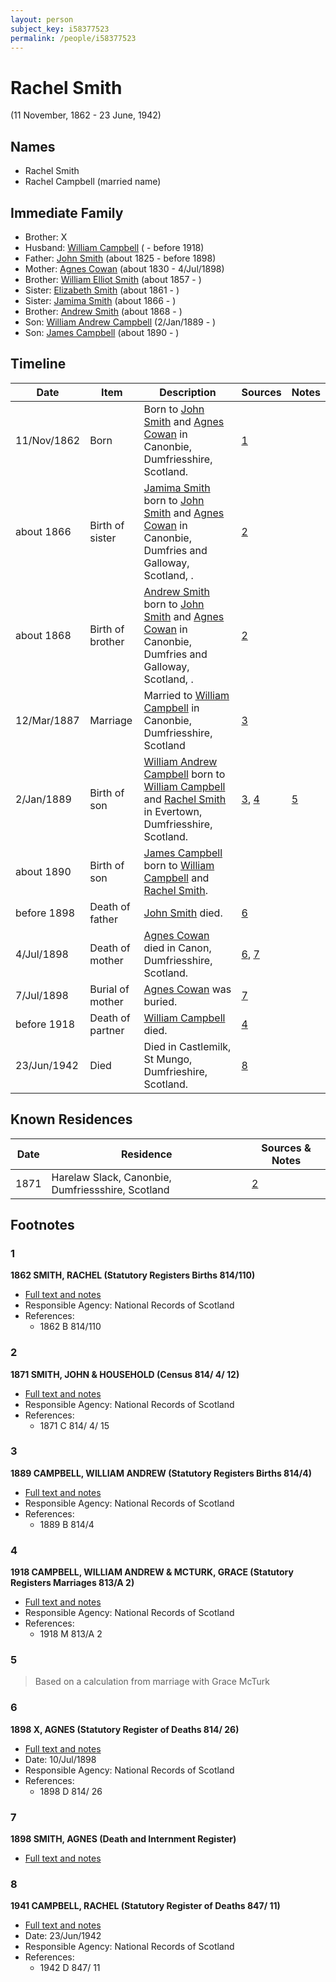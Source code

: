 ```yaml
---
layout: person
subject_key: i58377523
permalink: /people/i58377523
---
```


# Rachel Smith
(11 November, 1862 - 23 June, 1942)

## Names

* Rachel Smith
* Rachel Campbell (married name)

## Immediate Family

* Brother: X
* Husband: [William Campbell](./@70442784@-william-campbell-b-d1918.md) ( - before 1918)
* Father: [John Smith](./@3582868@-john-smith-b1825-d1898.md) (about 1825 - before 1898)
* Mother: [Agnes Cowan](./@38031148@-agnes-cowan-b1830-d1898-7-4.md) (about 1830 - 4/Jul/1898)
* Brother: [William Elliot Smith](./@15044661@-william-elliot-smith-b1857-d.md) (about 1857 - )
* Sister: [Elizabeth Smith](./@96054144@-elizabeth-smith-b1861-d.md) (about 1861 - )
* Sister: [Jamima Smith](./@93122532@-jamima-smith-b1866-d.md) (about 1866 - )
* Brother: [Andrew Smith](./@79740305@-andrew-smith-b1868-d.md) (about 1868 - )
* Son: [William Andrew Campbell](./@4716977@-william-andrew-campbell-b1889-1-2-d.md) (2/Jan/1889 - )
* Son: [James Campbell](./@16864904@-james-campbell-b1890-d.md) (about 1890 - )

## Timeline

Date | Item | Description | Sources | Notes
---|---|---|---|---
11/Nov/1862 | Born | Born to [John Smith](./@3582868@-john-smith-b1825-d1898.md) and [Agnes Cowan](./@38031148@-agnes-cowan-b1830-d1898-7-4.md) in Canonbie, Dumfriesshire, Scotland. | [1](#1) | 
about 1866 | Birth of sister | [Jamima Smith](./@93122532@-jamima-smith-b1866-d.md) born to [John Smith](./@3582868@-john-smith-b1825-d1898.md) and [Agnes Cowan](./@38031148@-agnes-cowan-b1830-d1898-7-4.md) in Canonbie, Dumfries and Galloway, Scotland, . | [2](#2) | 
about 1868 | Birth of brother | [Andrew Smith](./@79740305@-andrew-smith-b1868-d.md) born to [John Smith](./@3582868@-john-smith-b1825-d1898.md) and [Agnes Cowan](./@38031148@-agnes-cowan-b1830-d1898-7-4.md) in Canonbie, Dumfries and Galloway, Scotland, . | [2](#2) | 
12/Mar/1887 | Marriage | Married to [William Campbell](./@70442784@-william-campbell-b-d1918.md) in Canonbie, Dumfriesshire, Scotland | [3](#3) | 
2/Jan/1889 | Birth of son | [William Andrew Campbell](./@4716977@-william-andrew-campbell-b1889-1-2-d.md) born to [William Campbell](./@70442784@-william-campbell-b-d1918.md) and [Rachel Smith](./@58377523@-rachel-smith-b1862-11-11-d1942-6-23.md) in Evertown, Dumfriesshire, Scotland. | [3](#3), [4](#4) | [5](#5)
about 1890 | Birth of son | [James Campbell](./@16864904@-james-campbell-b1890-d.md) born to [William Campbell](./@70442784@-william-campbell-b-d1918.md) and [Rachel Smith](./@58377523@-rachel-smith-b1862-11-11-d1942-6-23.md). |  | 
before 1898 | Death of father | [John Smith](./@3582868@-john-smith-b1825-d1898.md) died. | [6](#6) | 
4/Jul/1898 | Death of mother | [Agnes Cowan](./@38031148@-agnes-cowan-b1830-d1898-7-4.md) died in Canon, Dumfriesshire, Scotland. | [6](#6), [7](#7) | 
7/Jul/1898 | Burial of mother | [Agnes Cowan](./@38031148@-agnes-cowan-b1830-d1898-7-4.md) was buried. | [7](#7) | 
before 1918 | Death of partner | [William Campbell](./@70442784@-william-campbell-b-d1918.md) died. | [4](#4) | 
23/Jun/1942 | Died | Died in Castlemilk, St Mungo, Dumfrieshire, Scotland. | [8](#8) | 

## Known Residences

Date | Residence | Sources & Notes
---|---|---
1871 | Harelaw Slack, Canonbie, Dumfriessshire, Scotland | [2](#2)

## Footnotes

### 1

**1862 SMITH, RACHEL (Statutory Registers Births 814/110)**

* [Full text and notes](../sources/@10451888@-1862-smith,-rachel-statutory-registers-births-814-110-.md)
* Responsible Agency: National Records of Scotland
* References: 
  * 1862 B 814/110

### 2

**1871 SMITH, JOHN & HOUSEHOLD (Census 814/ 4/ 12)**

* [Full text and notes](../sources/@12031922@-1871-smith,-john-&-household-census-814-4-12-.md)
* Responsible Agency: National Records of Scotland
* References: 
  * 1871 C 814/ 4/ 15

### 3

**1889 CAMPBELL, WILLIAM ANDREW (Statutory Registers Births 814/4)**

* [Full text and notes](../sources/@82073207@-1889-campbell,-william-andrew-statutory-registers-births-814-4-.md)
* Responsible Agency: National Records of Scotland
* References: 
  * 1889 B 814/4

### 4

**1918 CAMPBELL, WILLIAM ANDREW & MCTURK, GRACE (Statutory Registers Marriages 813/A 2)**

* [Full text and notes](../sources/@61071920@-1918-campbell,-william-andrew-&-mcturk,-grace-statutory-registers-marriages-813-a-2-.md)
* Responsible Agency: National Records of Scotland
* References: 
  * 1918 M 813/A 2

### 5

> Based on a calculation from marriage with Grace McTurk
>


### 6

**1898 X, AGNES (Statutory Register of Deaths 814/ 26)**

* [Full text and notes](../sources/@15804504@-1898-smith,-agnes-statutory-register-of-deaths-814-26-.md)
* Date: 10/Jul/1898
* Responsible Agency: National Records of Scotland
* References: 
  * 1898 D 814/ 26

### 7

**1898 SMITH, AGNES (Death and Internment Register)**

* [Full text and notes](../sources/@13602796@-1898-smith,-agnes-death-and-internment-register-.md)

### 8

**1941 CAMPBELL, RACHEL (Statutory Register of Deaths 847/ 11)**

* [Full text and notes](../sources/@47462218@-1941-campbell,-rachel-statutory-register-of-deaths-847-11-.md)
* Date: 23/Jun/1942
* Responsible Agency: National Records of Scotland
* References: 
  * 1942 D 847/ 11

